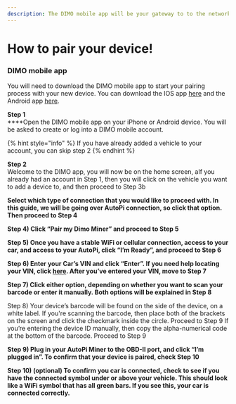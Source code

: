 ```yaml
---
description: The DIMO mobile app will be your gateway to to the network.
---
```


# How to pair your device!

### DIMO mobile app&#x20;

You will need to download the DIMO mobile app to start your pairing process with your new device. You can download the IOS app [here](https://apps.apple.com/us/app/dimo-mobile/id1589486727) and the Android app [here](https://play.google.com/store/apps/details?id=com.dimo.driver).&#x20;



**Step 1**\
****Open the DIMO mobile app on your iPhone or Android device. You will be asked to create or log into a DIMO mobile account.&#x20;

{% hint style="info" %}
If you have already added a vehicle to your account, you can skip step 2
{% endhint %}

**Step 2**\
Welcome to the DIMO app, you will now be on the home screen, aIf you already had an account in Step 1, then you will click on the vehicle you want to add a device to, and then proceed to Step 3b

**Select which type of connection that you would like to proceed with. In this guide, we will be going over AutoPi connection, so click that option. Then proceed to Step 4**

**Step 4) Click “Pair my Dimo Miner” and proceed to Step 5**

**Step 5) Once you have a stable WiFi or cellular connection, access to your car, and access to your AutoPi, click “I’m Ready”, and proceed to Step 6**

**Step 6) Enter your Car’s VIN and click “Enter”. If you need help locating your VIN, click** [**here**](https://autotrends.org/2016/11/29/where-is-my-vin-number-located/#:\~:text=The%20most%20common%20place%20to,of%20the%20vehicle%20looking%20in.)**. After you’ve entered your VIN, move to Step 7**

**Step 7) Click either option, depending on whether you want to scan your barcode or enter it manually. Both options will be explained in Step 8**

Step 8) Your device’s barcode will be found on the side of the device, on a white label. If you're scanning the barcode, then place both of the brackets on the screen and click the checkmark inside the circle. Proceed to Step 9 If you’re entering the device ID manually, then copy the alpha-numerical code at the bottom of the barcode. Proceed to Step 9

**Step 9) Plug in your AutoPi Miner to the OBD-II port, and click “I’m plugged in”. To confirm that your device is paired, check Step 10**

**Step 10) (optional) To confirm you car is connected, check to see if you have the connected symbol under or above your vehicle. This should look like a WiFi symbol that has all green bars. If you see this, your car is connected correctly.**
